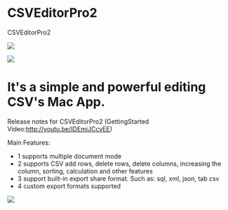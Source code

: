 CSVEditorPro2
=============

CSVEditorPro2


![](http://res.cloudinary.com/dfzokzfi5/image/upload/c_scale,w_64/v1409696395/logo_qqqpzz.png)

[![](http://res.cloudinary.com/dfzokzfi5/image/upload/c_scale,w_124/v1411092419/app-store-button_pw05je.png)](https://itunes.apple.com/us/app/csveditorpro2/id913470171?l=zh&ls=1&mt=12)



It's a simple and powerful editing CSV's Mac App.
==========================================================

Release notes for CSVEditorPro2
(GettingStarted Video:http://youtu.be/IDEmiJCcvEE)

Main Features:
* 1 supports multiple document mode 
* 2 supports CSV add rows, delete rows, delete columns, increasing the column, sorting, calculation and other features 
* 3 support built-in export share format. Such as: sql, xml, json, tab csv 
* 4 custom export formats supported


![](http://res.cloudinary.com/dfzokzfi5/image/upload/v1409783899/2014-08-28_101811_kjbxiw.png)

